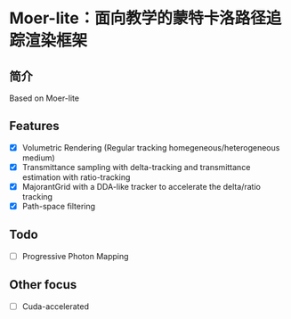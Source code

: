 # Moer-lite：面向教学的蒙特卡洛路径追踪渲染框架

## 简介

Based on Moer-lite

## Features
- [X] Volumetric Rendering (Regular tracking homegeneous/heterogeneous medium) 
- [X] Transmittance sampling with delta-tracking and transmittance estimation with ratio-tracking
- [X] MajorantGrid with a DDA-like tracker to accelerate the delta/ratio tracking
- [X] Path-space filtering

## Todo
- [ ] Progressive Photon Mapping

## Other focus
- [ ] Cuda-accelerated 